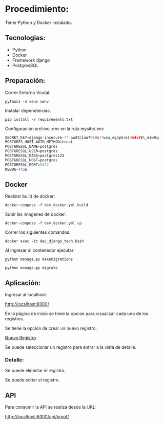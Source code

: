 # Procedimiento:

Tener Python y Docker instalado.

## Tecnologias:

- Python
- Docker
- Framework django
- PostgresSQL

## Preparación:

Correr Entorno Virutal:

`python3 -m venv venv`

Instalar dependencias:

`pip install -r requirements.txt`

Configuracion archivo .env en la ruta mysite/.env

```py
SECRET_KEY=django-insecure-7*-ow8t@iau7%%9s!*wou_eg&p5(e(9m4v9$\_eiw9iguni@zny
POSTGRES_HOST_AUTH_METHOD=trust
POSTGRESQL_NAME=postgres
POSTGRESQL_USER=postgres
POSTGRESQL_PASS=postgres123
POSTGRESQL_HOST=postgres
POSTGRESQL_PORT=5432
DEBUG=True
```

## Docker

Realizar build de docker:

`docker-compose -f dev_docker.yml build`

Subir las imagenes de docker:

`docker-compose -f dev_docker.yml up`

Correr los siguientes comandos:

`docker exec -it dev_django_tech bash`

Al ingresar al contenedor ejecutar:

`python manage.py makemigrations`

`python manage.py migrate`

## Aplicación:

Ingresar al localhost:

[http://localhost:8000/](http://localhost:8000/)

En la página de inicio se tiene la opcion para visualizar cada uno de los registros.

Se tiene la opción de crear un nuevo registro.

[Nuevo Registro](http://localhost:8000/register/new)

Se puede seleccionar un registro para entrar a la vista de detalle.

### Detalle:

Se puede elimintar el registro.

Se puede editar el registro.

## API

Para consumir la API se realiza desde la URL:

[http://localhost:8000/api/proof/](http://localhost:8000/api/proof/)
